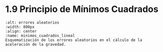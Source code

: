 # 1.9 Principio de Mínimos Cuadrados

```{figure} _static/minimos_cuadrados_lineal.png
:alt: errores aleatorios
:width: 800px
:align: center
:name: minimos_cuadrados_lineal
Esquematización de los errores aleatorios en el cálculo de la aceleración de la gravedad.
```
